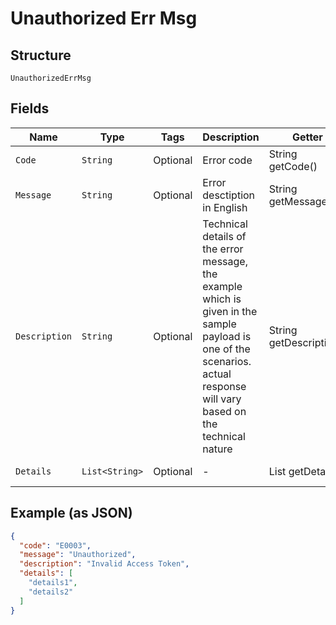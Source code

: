 
# Unauthorized Err Msg

## Structure

`UnauthorizedErrMsg`

## Fields

| Name | Type | Tags | Description | Getter | Setter |
|  --- | --- | --- | --- | --- | --- |
| `Code` | `String` | Optional | Error code | String getCode() | setCode(String code) |
| `Message` | `String` | Optional | Error desctiption in English | String getMessage() | setMessage(String message) |
| `Description` | `String` | Optional | Technical details of the error message, the example which is given in the sample payload is one of the scenarios. actual response will vary based on the technical nature | String getDescription() | setDescription(String description) |
| `Details` | `List<String>` | Optional | - | List<String> getDetails() | setDetails(List<String> details) |

## Example (as JSON)

```json
{
  "code": "E0003",
  "message": "Unauthorized",
  "description": "Invalid Access Token",
  "details": [
    "details1",
    "details2"
  ]
}
```

